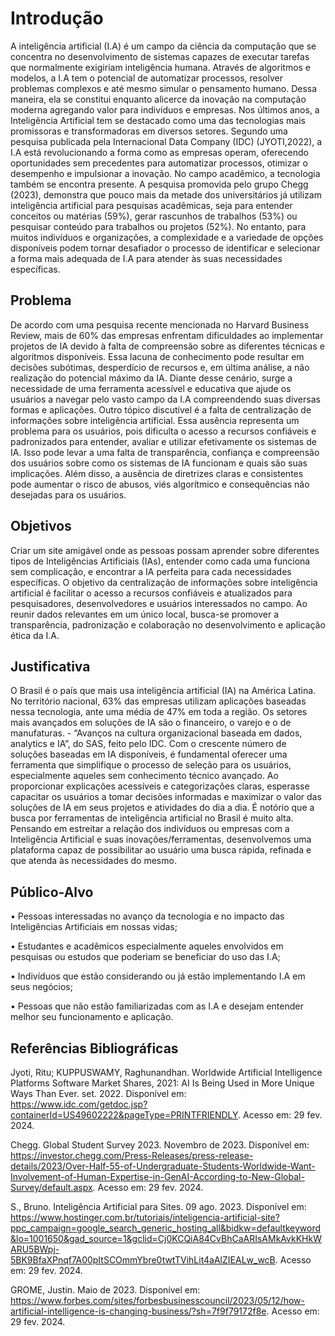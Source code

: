 # Introdução


A inteligência artificial (I.A) é um campo da ciência da computação que se concentra no desenvolvimento de sistemas capazes de executar tarefas que normalmente exigiriam inteligência humana. Através de algoritmos e modelos, a I.A tem o potencial de automatizar processos, resolver problemas complexos e até mesmo simular o pensamento humano.
Dessa maneira, ela se constitui enquanto alicerce da inovação na computação moderna agregando valor para indivíduos e empresas. 
Nos últimos anos, a Inteligência Artificial tem se destacado como uma das tecnologias mais promissoras e transformadoras em diversos setores. Segundo uma pesquisa publicada pela Internacional Data Company (IDC) (JYOTI,2022), a I.A está revolucionando a forma como as empresas operam, oferecendo oportunidades sem precedentes para automatizar processos, otimizar o desempenho e impulsionar a inovação. No campo acadêmico, a tecnologia também se encontra presente. A pesquisa promovida pelo grupo Chegg (2023), demonstra que pouco mais da metade dos universitários já utilizam inteligência artificial para pesquisas acadêmicas, seja para entender conceitos ou matérias (59%), gerar rascunhos de trabalhos (53%) ou pesquisar conteúdo para trabalhos ou projetos (52%).
No entanto, para muitos indivíduos e organizações, a complexidade e a variedade de opções disponíveis podem tornar desafiador o processo de identificar e selecionar a forma mais adequada de I.A para atender às suas necessidades específicas. 

## Problema
De acordo com uma pesquisa recente mencionada no Harvard Business Review, mais de 60% das empresas enfrentam dificuldades ao implementar projetos de IA devido à falta de compreensão sobre as diferentes técnicas e algoritmos disponíveis. Essa lacuna de conhecimento pode resultar em decisões subótimas, desperdício de recursos e, em última análise, a não realização do potencial máximo da IA. Diante desse cenário, surge a necessidade de uma ferramenta acessível e educativa que ajude os usuários a navegar pelo vasto campo da I.A compreendendo suas diversas formas e aplicações. Outro tópico discutível é a falta de centralização de informações sobre inteligência artificial. Essa ausência representa um problema para os usuários, pois dificulta o acesso a recursos confiáveis e padronizados para entender, avaliar e utilizar efetivamente os sistemas de IA. Isso pode levar a uma falta de transparência, confiança e compreensão dos usuários sobre como os sistemas de IA funcionam e quais são suas implicações. Além disso, a ausência de diretrizes claras e consistentes pode aumentar o risco de abusos, viés algorítmico e consequências não desejadas para os usuários.




## Objetivos

Criar um site amigável onde as pessoas possam aprender sobre diferentes tipos de Inteligências Artificiais (IAs), entender como cada uma funciona sem complicação, e encontrar a IA perfeita para cada necessidades específicas.
O objetivo da centralização de informações sobre inteligência artificial é facilitar o acesso a recursos confiáveis e atualizados para pesquisadores, desenvolvedores e usuários interessados no campo. Ao reunir dados relevantes em um único local, busca-se promover a transparência, padronização e colaboração no desenvolvimento e aplicação ética da I.A.

 


## Justificativa

O Brasil é o país que mais usa inteligência artificial (IA) na América Latina. No território nacional, 63% das empresas utilizam aplicações baseadas nessa tecnologia, ante uma média de 47% em toda a região. Os setores mais avançados em soluções de IA são o financeiro, o varejo e o de manufaturas. - “Avanços na cultura organizacional baseada em dados, analytics e IA”, do SAS, feito pelo IDC.
Com o crescente número de soluções baseadas em IA disponíveis, é fundamental oferecer uma ferramenta que simplifique o processo de seleção para os usuários, especialmente aqueles sem conhecimento técnico avançado. Ao proporcionar explicações acessíveis e categorizações claras, esperasse capacitar os usuários a tomar decisões informadas e maximizar o valor das soluções de IA em seus projetos e atividades do dia a dia. 
É notório que a busca por ferramentas de inteligência artificial no Brasil é muito alta. Pensando em estreitar a relação dos indivíduos ou empresas com a Inteligência Artificial e suas inovações/ferramentas, desenvolvemos uma plataforma capaz de possibilitar ao usuário uma busca rápida, refinada e que atenda às necessidades do mesmo.




## Público-Alvo

•	Pessoas interessadas no avanço da tecnologia e no impacto das Inteligências Artificiais em nossas vidas;

•	Estudantes e acadêmicos especialmente aqueles envolvidos em pesquisas ou estudos que poderiam se beneficiar do uso das I.A;

•	Indivíduos que estão considerando ou já estão implementando I.A em seus negócios;

•	Pessoas que não estão familiarizadas com as I.A e desejam entender melhor seu funcionamento e aplicação.


## Referências Bibliográficas

Jyoti, Ritu; KUPPUSWAMY, Raghunandhan. Worldwide Artificial Intelligence Platforms Software Market Shares, 2021: AI Is Being Used in More Unique Ways Than Ever. set. 2022. Disponível em: <https://www.idc.com/getdoc.jsp?containerId=US49602222&pageType=PRINTFRIENDLY>. Acesso em: 29 fev. 2024.

Chegg. Global Student Survey 2023. Novembro de 2023. Disponível em: <https://investor.chegg.com/Press-Releases/press-release-details/2023/Over-Half-55-of-Undergraduate-Students-Worldwide-Want-Involvement-of-Human-Expertise-in-GenAI-According-to-New-Global-Survey/default.aspx>. Acesso em: 29 fev. 2024.

S., Bruno. Inteligência Artificial para Sites. 09 ago. 2023. Disponível em: <https://www.hostinger.com.br/tutoriais/inteligencia-artificial-site?ppc_campaign=google_search_generic_hosting_all&bidkw=defaultkeyword&lo=1001650&gad_source=1&gclid=Cj0KCQiA84CvBhCaARIsAMkAvkKHkWARU5BWpj-5BK9BfaXPnqf7A00pItSCOmmYbre0twtTVihLit4aAlZIEALw_wcB>. Acesso em: 29 fev. 2024.

GROME, Justin. Maio de 2023. Disponível em: <https://www.forbes.com/sites/forbesbusinesscouncil/2023/05/12/how-artificial-intelligence-is-changing-business/?sh=7f9f79172f8e>. Acesso em: 29 fev. 2024.
